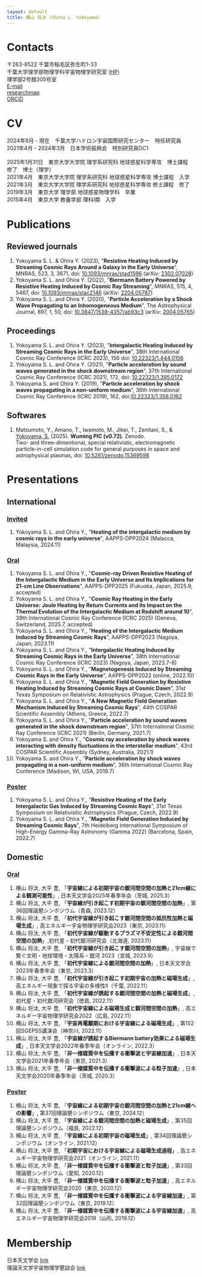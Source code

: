 ```yaml
---
layout: default
title: 横山 将汰 (Shota L. Yokoyama)
---
```


# Contacts
〒263-8522 千葉市稲毛区弥生町1-33 \
千葉大学理学部物理学科宇宙物理学研究室 ([HP](https://www.astro.phys.s.chiba-u.ac.jp/index.html)) \
理学部2号館305号室 \
[E-mail](mailto:shota.yokoyama@chiba-u.jp) \
[researchmap](https://researchmap.jp/slyokoyama) \
[ORCiD](https://orcid.org/0000-0002-3743-414X)

# CV
2024年9月 - 現在　千葉大学ハドロン宇宙国際研究センター　特任研究員 \
2021年4月 - 2024年3月　日本学術振興会　特別研究員DC1 \
\
2025年1月31日　東京大学大学院 理学系研究科 地球惑星科学専攻　博士課程　修了　博士（理学）\
2021年4月　東京大学大学院 理学系研究科 地球惑星科学専攻 博士課程　入学 \
2021年3月　東京大学大学院 理学系研究科 地球惑星科学専攻 修士課程　修了 \
2019年3月　東京大学 理学部 地球惑星物理学科　卒業 \
2015年4月　東京大学 教養学部 理科I類　入学 

<!--
# Links
[researchmap](https://researchmap.jp/slyokoyama) \
[ORCiD](https://orcid.org/0000-0002-3743-414X)
-->

<!--
<details><summary> Research interests </summary>

  test

</details>
-->

# Publications
## Reviewed journals
1. Yokoyama S. L. & Ohira Y. (2023),
"**Resistive Heating Induced by Streaming Cosmic Rays Around a Galaxy in the Early Universe**", MNRAS, 523, 3, 3671,
doi: [10.1093/mnras/stad1596](https://doi.org/10.1093/mnras/stad1596)
(arXiv: [2302.07028](https://arxiv.org/abs/2302.07028))
2. Yokoyama S. L. and Ohira Y. (2022),
"**Biermann Battery Powered by Resistive Heating Induced by Cosmic Ray Streaming**", MNRAS, 515, 4, 5467,
doi: [10.1093/mnras/stac2146](https://doi.org/10.1093/mnras/stac2146)
(arXiv: [2204.05787](https://arxiv.org/abs/2204.05787))
3. Yokoyama S. L. and Ohira Y. (2020),
"**Particle Acceleration by a Shock Wave Propagating to an Inhomogeneous Medium**", The Astrophysical Journal, 897, 1, 50,
doi: [10.3847/1538-4357/ab93c3](https://doi.org/10.3847/1538-4357/ab93c3)
(arXiv: [2004.05765](https://arxiv.org/abs/2004.05765))

## Proceedings
1. Yokoyama S. L. and Ohira Y. (2023),
"**Intergalactic Heating Induced by Streaming Cosmic Rays in the Early Universe**", 38th International Cosmic Ray Conference (ICRC 2023), 156
doi: [10.22323/1.444.0156](https://doi.org/10.22323/1.444.0156)
2. Yokoyama S. L. and Ohira Y. (2021),
"**Particle acceleration by sound waves generated in the shock downstream region**", 37th International Cosmic Ray Conference (ICRC 2021), 172,
doi: [10.22323/1.395.0172](https://doi.org/10.22323/1.395.0172)
3. Yokoyama S. and Ohira Y. (2019),
"**Particle acceleration by shock waves propagating in a non-uniform medium**", 36th International Cosmic Ray Conference (ICRC 2019), 162,
doi:[10.22323/1.358.0162](https://doi.org/10.22323/1.358.0162)

## Softwares
1. Matsumoto, Y., Amano, T., Iwamoto, M., Jikei, T., Zenitani, S., & <u>Yokoyama, S.</u> (2025). **Wuming PIC (v0.72)**. Zenodo. \
Two- and three-dimentional, special relativistic, electromagnetic particle-in-cell simulation code for general purposes in space and astrophysical plasmas, 
doi: [10.5281/zenodo.15369598](https://doi.org/10.5281/zenodo.15369598)

# Presentations
## International
### <u>Invited</u>
1. Yokoyama S. L. and Ohira Y., "**Heating of the intergalactic medium by cosmic rays in the early universe**", AAPPS-DPP2024 (Malacca, Malaysia, 2024.11)

### <u>Oral</u>
1. Yokoyama S. L. and Ohira Y., "**Cosmic-ray Driven Resistive Heating of the Intergalactic Medium in the Early Universe and Its Implications for 21-cm Line Observations**", AAPPS-DPP2025 (Fukuoka, Japan, 2025.9, accepted)
1. Yokoyama S. L. and Ohira Y., "**Cosmic Ray Heating in the Early Universe: Joule Heating by Return Currents and its Impact on the Thermal Evolution of the Intergalactic Medium at Redshift around 10**", 39th International Cosmic Ray Conference (ICRC 2025) (Geneva, Switzerland, 2025.7, accepted)
1. Yokoyama S. L. and Ohira Y., "**Heating of the Intergalactic Medium Induced by Streaming Cosmic Rays**", AAPPS-DPP2023 (Nagoya, Japan, 2023.11)
2. Yokoyama S. L. and Ohira Y., "**Intergalactic Heating Induced by Streaming Cosmic Rays in the Early Universe**", 38th International Cosmic Ray Conference (ICRC 2023) (Nagoya, Japan, 2023.7-8)
3. Yokoyama S. L. and Ohira Y., "**Magnetogenesis Induced by Streaming Cosmic Rays in the Early Universe**", AAPPS-DPP2022 (online, 2022.10)
4. Yokoyama S. L. and Ohira Y., "**Magnetic Field Generation by Resistive Heating Induced by Streaming Cosmic Rays at Cosmic Dawn**", 31st Texas Symposium on Relativistic Astrophysics (Prague, Czech, 2022.9)
5. Yokoyama S. L. and Ohira Y., "**A New Magnetic Field Generation Mechanism Induced by Streaming Cosmic Rays**", 44th COSPAR Scientific Assembly (Athens, Greece, 2022.7)
6. Yokoyama S. L. and Ohira Y., "**Particle acceleration by sound waves generated in the shock downstream region**", 37th International Cosmic Ray Conference (ICRC 2021) (Berlin, Germany, 2021.7)
7. Yokoyama S. and Ohira Y., "**Cosmic ray acceleration by shock waves interacting with density fluctuations in the interstellar medium**", 43rd COSPAR Scientific Assembly (Sydney, Australia, 2021.1)
8. Yokoyama S. and Ohira Y., "**Particle acceleration by shock waves propagating in a non-uniform medium**", 36th International Cosmic Ray Conference (Madison, WI, USA, 2019.7)

### <u>Poster</u>
1. Yokoyama S. L. and Ohira Y., "**Resistive Heating of the Early Intergalactic Gas Induced by Streaming Cosmic Rays**", 31st Texas Symposium on Relativisitic Astrophysics (Prague, Czech, 2022.9)
2. Yokoyama S. L. and Ohira Y., "**Magnetic Field Generation Induced by Streaming Cosmic Rays**", 7th Heidelberg International Symposium of High-Energy Gamma-Ray Astronomy (Gamma 2022) (Barcelona, Spain, 2022.7)

## Domestic
### <u>Oral</u>
1. 横山 将汰, 大平 豊, 「**宇宙線による初期宇宙の銀河間空間の加熱と21cm線による観測可能性**」, 日本天文学会2025年春季年会（茨城, 2025.3）
1. 横山 将汰, 大平 豊, 「**宇宙線が引き起こす初期宇宙の銀河間空間の加熱**」, 第36回理論懇シンポジウム（青森, 2023.12）
1. 横山 将汰, 大平 豊, 「**初代宇宙線が引き起こす銀河間空間の抵抗性加熱と磁場生成**」, 高エネルギー宇宙物理学研究会2023（東京, 2023.11）
1. 横山 将汰, 大平 豊, 「**初代宇宙線が駆動するプラズマ不安定性による銀河間空間の加熱**」,初代星・初代銀河研究会（北海道, 2023.11）
1. 横山 将汰, 大平 豊, 「**初代宇宙線が引き起こす銀河間空間の加熱**」, 宇宙線で繋ぐ文明・地球環境・太陽系・銀河 2023（宮城, 2023.9）
1. 横山 将汰, 大平 豊, 「**初代宇宙線による銀河間空間の加熱**」, 日本天文学会2023年春季年会（東京, 2023.3）
1. 横山 将汰, 大平 豊, 「**初代宇宙線が引き起こす初期宇宙の加熱と磁場生成**」, 高エネルギー現象で探る宇宙の多様性II（千葉, 2022.11）
1. 横山 将汰, 大平 豊, 「**初代宇宙線が誘起する銀河間空間の加熱と磁場生成**」, 初代星・初代銀河研究会（徳島, 2022.11） 
1. 横山 将汰, 大平 豊, 「**初代宇宙線による磁場生成と銀河間空間の加熱**」, 高エネルギー宇宙物理学研究会2022（広島, 2022.11）
1. 横山 将汰, 大平 豊, 「**宇宙再電離期における宇宙線による磁場生成**」, 第152回SGEPSS講演会（神奈川, 2022.11） 
1. 横山 将汰, 大平 豊, 「**宇宙線が誘起するBiermann battery効果による磁場生成**」, 日本天文学会2022年春季年会（オンライン, 2022.3）
1. 横山 将汰, 大平 豊, 「**非一様媒質中を伝播する衝撃波と宇宙線加速**」, 日本天文学会2021年春季年会（東京, 2021.3）
1. 横山 将汰, 大平 豊, 「**非一様媒質中を伝播する衝撃波による粒子加速**」, 日本天文学会2020年春季年会（茨城, 2020.3）

### <u>Poster</u>
1. 横山 将汰, 大平 豊, 「**宇宙線による初期宇宙の銀河間空間の加熱と21cm線への影響**」, 第37回理論懇シンポジウム（東京, 2024.12）
1. 横山 将汰, 大平 豊, 「**宇宙線による銀河間空間の加熱と磁場生成**」, 第35回理論懇シンポジウム（福島, 2022.12）
1. 横山 将汰, 大平 豊, 「**宇宙線による初期宇宙の磁場生成**」, 第34回理論懇シンポジウム（オンライン, 2021.12）
1. 横山 将汰, 大平 豊, 「**初期宇宙における宇宙線による磁場生成過程**」, 高エネルギー宇宙物理学研究会2021（オンライン, 2021.11）
1. 横山 将汰, 大平 豊, 「**非一様媒質中を伝播する衝撃波と粒子加速**」, 第33回理論懇シンポジウム（愛知, 2020.12）
1. 横山 将汰, 大平 豊, 「**非一様媒質中を伝播する衝撃波と粒子加速**」, 高エネルギー宇宙物理学研究会2020（東京, 2020.12）
1. 横山 将汰, 大平 豊, 「**非一様媒質中を伝播する衝撃波による宇宙線加速**」, 第32回理論懇シンポジウム（東京, 2019.12）
1. 横山 将汰, 大平 豊, 「**非一様媒質中を伝播する衝撃波による宇宙線加速**」, 高エネルギー宇宙物理学研究会2019（山形, 2019.12）

# Membership
日本天文学会 [link](https://www.asj.or.jp/jp/) \
理論天文学宇宙物理学懇談会 [link](http://rironkon.jp/)
